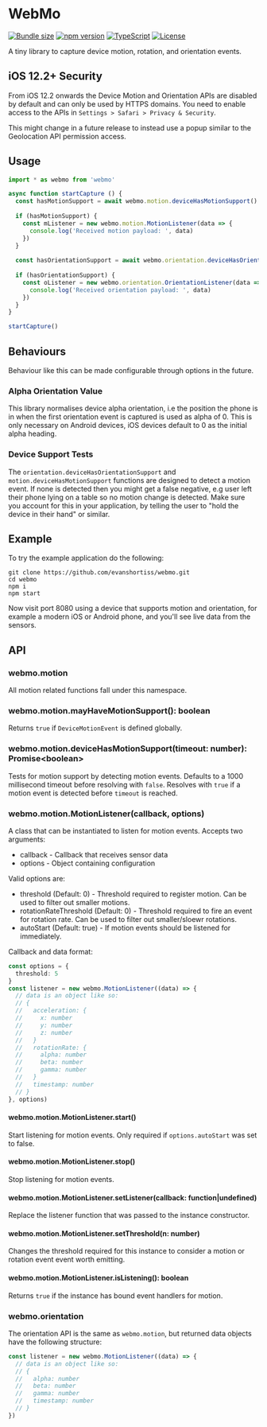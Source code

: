# WebMo
[![Bundle size](https://img.shields.io/bundlephobia/minzip/webmo.svg)](https://bundlephobia.com/result?p=webmo)
[![npm version](https://badge.fury.io/js/webmo.svg)](https://www.npmjs.com/package/webmo)
[![TypeScript](https://img.shields.io/badge/%3C%2F%3E-TypeScript-blue.svg)](http://www.typescriptlang.org/)
[![License](https://img.shields.io/npm/l/webmo.svg)](https://github.com/evanshortiss/webmo/blob/master/package.json)

A tiny library to capture device motion, rotation, and orientation events.

## iOS 12.2+ Security
From iOS 12.2 onwards the Device Motion and Orientation APIs are disabled by
default and can only be used by HTTPS domains. You need to enable access to
the APIs in `Settings > Safari > Privacy & Security`.

This might change in a future release to instead use a popup similar to the
Geolocation API permission access.


## Usage

```ts
import * as webmo from 'webmo'

async function startCapture () {
  const hasMotionSupport = await webmo.motion.deviceHasMotionSupport()
  
  if (hasMotionSupport) {
    const mListener = new webmo.motion.MotionListener(data => {
      console.log('Received motion payload: ', data)
    })
  }
  
  const hasOrientationSupport = await webmo.orientation.deviceHasOrientationSupport()
  
  if (hasOrientationSupport) {
    const oListener = new webmo.orientation.OrientationListener(data => {
      console.log('Received orientation payload: ', data)
    })
  }
}

startCapture()
```

## Behaviours

Behaviour like this can be made configurable through options in the future.

### Alpha Orientation Value
This library normalises device alpha orientation, i.e the position the phone is in when the first
orientation event is captured is used as alpha of 0. This is only necessary on Android devices, iOS devices default to 0 as the initial alpha heading.

### Device Support Tests
The `orientation.deviceHasOrientationSupport` and `motion.deviceHasMotionSupport` functions are designed to detect a motion event. If none is detected then you might get a false negative, e.g user left their phone lying on a table so no motion change is detected. Make sure you account for this in your application, by telling the user to "hold the device in their hand" or similar.


## Example

To try the example application do the following:

```
git clone https://github.com/evanshortiss/webmo.git
cd webmo
npm i
npm start
```

Now visit port 8080 using a device that supports motion and orientation, for example a modern iOS or Android phone, and you'll see live data from the sensors.

## API

### webmo.motion

All motion related functions fall under this namespace.

### webmo.motion.mayHaveMotionSupport(): boolean

Returns `true` if `DeviceMotionEvent` is defined globally.

### webmo.motion.deviceHasMotionSupport(timeout: number): Promise\<boolean>

Tests for motion support by detecting motion events. Defaults to a 1000 millisecond timeout before resolving with `false`. Resolves with `true` if a motion event is detected before `timeout` is reached.

### webmo.motion.MotionListener(callback, options)

A class that can be instantiated to listen for motion events. Accepts two arguments:

* callback - Callback that receives sensor data
* options - Object containing configuration

Valid options are:

* threshold (Default: 0) - Threshold required to register motion. Can be used to filter out smaller motions.
* rotationRateThreshold (Default: 0) - Threshold required to fire an event for rotation rate. Can be used to filter out smaller/sloewr rotations.
* autoStart (Default: true) - If motion events should be listened for immediately.

Callback and data format:

```ts
const options = {
  threshold: 5
}
const listener = new webmo.MotionListener((data) => {
  // data is an object like so:
  // {
  //   acceleration: {
  //     x: number
  //     y: number
  //     z: number
  //   }
  //   rotationRate: {
  //     alpha: number
  //     beta: number
  //     gamma: number
  //   }
  //   timestamp: number
  // }
}, options)
```

#### webmo.motion.MotionListener.start()

Start listening for motion events. Only required if `options.autoStart` was set to false.

#### webmo.motion.MotionListener.stop()

Stop listening for motion events.

#### webmo.motion.MotionListener.setListener(callback: function|undefined) 

Replace the listener function that was passed to the instance constructor.

#### webmo.motion.MotionListener.setThreshold(n: number)

Changes the threshold required for this instance to consider a motion or rotation event event worth emitting.

#### webmo.motion.MotionListener.isListening(): boolean

Returns `true` if the instance has bound event handlers for motion.

### webmo.orientation

The orientation API is the same as `webmo.motion`, but returned data objects have the following structure:

```ts
const listener = new webmo.MotionListener((data) => {
  // data is an object like so:
  // {
  //   alpha: number
  //   beta: number
  //   gamma: number
  //   timestamp: number
  // }
})
```
